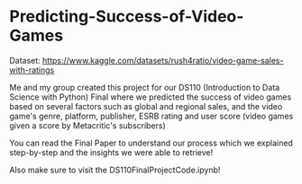 # Predicting-Success-of-Video-Games
Dataset: https://www.kaggle.com/datasets/rush4ratio/video-game-sales-with-ratings

Me and my group created this project for our DS110 (Introduction to Data Science with Python) Final where we predicted the success of video games based on several factors such as global and regional sales, and the video game's genre, platform, publisher, ESRB rating and user score (video games given a score by Metacritic's subscribers) 

You can read the Final Paper to understand our process which we explained step-by-step and the insights we were able to retrieve!

Also make sure to visit the DS110FinalProjectCode.ipynb!


